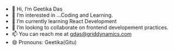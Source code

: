 - 👋 Hi, I’m Geetika Das
- 👀 I’m interested in ...Coding and Learning.
- 🌱 I’m currently learning React Development
- 💞️ I’m looking to collaborate on frontend developement practices.
- 📫 You can reach me at gdas@griddynamics.com
- 😄 Pronouns: Geetika(Gitu)
  

<!---
geetika-das/geetika-das is a ✨ special ✨ repository because its `README.md` (this file) appears on your GitHub profile.
You can click the Preview link to take a look at your changes.
--->
